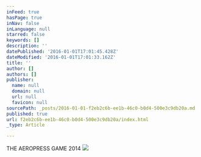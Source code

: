 ```yaml
---
inFeed: true
hasPage: true
inNav: false
inLanguage: null
starred: false
keywords: []
description: ''
datePublished: '2016-01-01T17:01:45.428Z'
dateModified: '2016-01-01T17:01:33.162Z'
title: ''
author: []
authors: []
publisher:
  name: null
  domain: null
  url: null
  favicon: null
sourcePath: _posts/2016-01-01-f2eb2c6b-ee1b-46c0-b0d4-500e3c9db20a.md
published: true
url: f2eb2c6b-ee1b-46c0-b0d4-500e3c9db20a/index.html
_type: Article

---
```

THE AEROPRESS GAME 2014
![](https://the-grid-user-content.s3-us-west-2.amazonaws.com/6b747c29-b52c-44eb-b3aa-eb874f78fe90.JPG)
